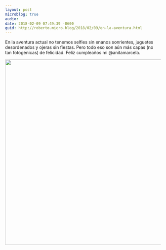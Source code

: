 ```yaml
---
layout: post
microblog: true
audio: 
date: 2018-02-09 07:49:39 -0600
guid: http://roberto.micro.blog/2018/02/09/en-la-aventura.html
---
```

En la aventura actual no tenemos selfies sin enanos sonrientes, juguetes desordenados y ojeras sin fiestas. Pero todo eso son aún más capas (no tan fotogénicas) de felicidad. Feliz cumpleaños mi @anitamarcela.

<img src="http://roberto.mateu.me/uploads/2018/7891f21701.jpg" width="600" height="600" />
